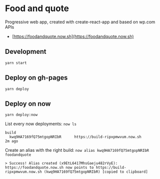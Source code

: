 # Food and quote
Progressive web app, created with create-react-app and based on wp.com APIs
- [https://foodandquote.now.sh](https://foodandquote.now.sh)
## Development
```
yarn start
```

## Deploy on gh-pages
```
yarn deploy
```

## Deploy on now
```
yarn deploy:now
```

List every now deployments: `now ls` 
```
build
  kwq9HA7169fQ75mtgopNRIbR      https://build-ripxpmwvum.now.sh      2m ago
```
Create an alias with the right build: `now alias kwq9HA7169fQ75mtgopNRIbR foodandquote`
```
> Success! Alias created (x9EtL6417MhsGaeju482rVyE):
https://foodandquote.now.sh now points to https://build-ripxpmwvum.now.sh (kwq9HA7169fQ75mtgopNRIbR) [copied to clipboard]
```